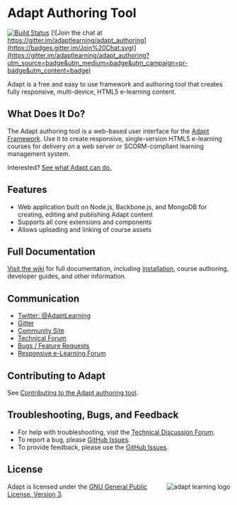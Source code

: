 # Adapt Authoring Tool

[![Build Status](https://secure.travis-ci.org/adaptlearning/adapt_authoring.png)](http://travis-ci.org/adaptlearning/adapt_authoring) [![Join the chat at https://gitter.im/adaptlearning/adapt_authoring](https://badges.gitter.im/Join%20Chat.svg)](https://gitter.im/adaptlearning/adapt_authoring?utm_source=badge&utm_medium=badge&utm_campaign=pr-badge&utm_content=badge)

Adapt is a free and easy to use framework and authoring tool that creates fully responsive, multi-device, HTML5 e-learning content.

## What Does It Do?

The Adapt authoring tool is a web-based user interface for the [Adapt Framework](https://github.com/adaptlearning/adapt_framework). Use it to create responsive, single-version HTML5 e-learning courses for delivery on a web server or SCORM-compliant learning management system.

Interested? [See what Adapt can do.](https://community.adaptlearning.org/demo2/index.html)

## Features

* Web application built on Node.js, Backbone.js, and MongoDB for creating, editing and publishing Adapt content
* Supports all core extensions and components
* Allows uploading and linking of course assets

## Full Documentation
[Visit the wiki](https://github.com/adaptlearning/adapt_authoring/wiki) for full documentation, including [installation](https://github.com/adaptlearning/adapt_authoring/wiki/Installing-the-Authoring-Tool), course authoring, developer guides, and other information.

## Communication
+ [Twitter: @AdaptLearning](https://twitter.com/adaptlearning)
+ [Gitter](https://gitter.im/orgs/adaptlearning/rooms)
+ [Community Site](https://community.adaptlearning.org/)
+ [Technical Forum](https://community.adaptlearning.org/mod/forum/view.php?id=4)
+ [Bugs / Feature Requests](https://github.com/adaptlearning/adapt_authoring/issues)
+ [Responsive e-Learning Forum](https://community.adaptlearning.org/mod/forum/view.php?id=56)

## Contributing to Adapt

See [Contributing to the Adapt authoring tool](https://github.com/adaptlearning/adapt_authoring/blob/master/CONTRIBUTING.md).


## Troubleshooting, Bugs, and Feedback
+ For help with troubleshooting, visit the [Technical Discussion Forum](https://community.adaptlearning.org/mod/forum/view.php?id=4).
+ To report a bug, please [GitHub Issues](https://github.com/adaptlearning/adapt_authoring/issues).
+ To provide feedback, please use the [GitHub Issues](https://github.com/adaptlearning/adapt_authoring/issues).

## License
<a href="https://community.adaptlearning.org/" target="_blank"><img src="https://github.com/adaptlearning/documentation/blob/master/04_wiki_assets/plug-ins/images/adapt-logo-mrgn-lft.jpg" alt="adapt learning logo" align="right"></a>  Adapt is licensed under the [GNU General Public License, Version 3](https://github.com/adaptlearning/adapt_authoring/blob/master/LICENSE).
